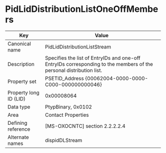 # PidLidDistributionListOneOffMembers

| Key | Value |
|---|---|
| Canonical name | PidLidDistributionListStream |
| Description | Specifies the list of EntryIDs and one-off EntryIDs corresponding to the members of the personal distribution list. |
| Property set | PSETID_Address {00062004-0000-0000-C000-000000000046} |
| Property long ID (LID) | 0x00008064 |
| Data type | PtypBinary, 0x0102 |
| Area | Contact Properties |
| Defining reference | [MS-OXOCNTC] section 2.2.2.2.4 |
| Alternate names | dispidDLStream |
